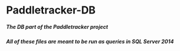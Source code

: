 # Paddletracker-DB
<h5> The DB part of the Paddletracker project </h5>
<h5> All of these files are meant to be run as queries in SQL Server 2014</h5>

